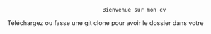                                   Bienvenue sur mon cv

Téléchargez ou fasse une git clone pour avoir le dossier dans votre 